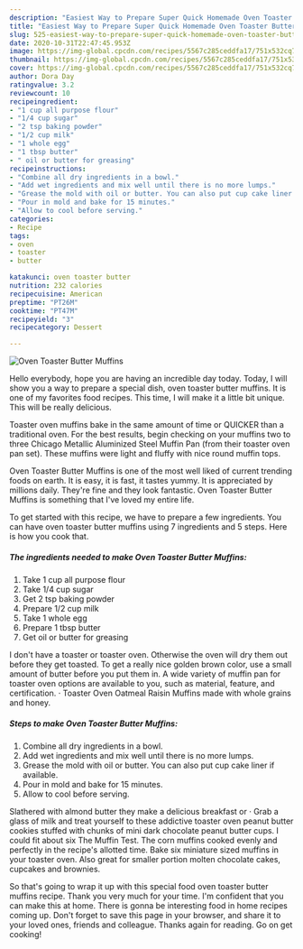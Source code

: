 ```yaml
---
description: "Easiest Way to Prepare Super Quick Homemade Oven Toaster Butter Muffins"
title: "Easiest Way to Prepare Super Quick Homemade Oven Toaster Butter Muffins"
slug: 525-easiest-way-to-prepare-super-quick-homemade-oven-toaster-butter-muffins
date: 2020-10-31T22:47:45.953Z
image: https://img-global.cpcdn.com/recipes/5567c285ceddfa17/751x532cq70/oven-toaster-butter-muffins-recipe-main-photo.jpg
thumbnail: https://img-global.cpcdn.com/recipes/5567c285ceddfa17/751x532cq70/oven-toaster-butter-muffins-recipe-main-photo.jpg
cover: https://img-global.cpcdn.com/recipes/5567c285ceddfa17/751x532cq70/oven-toaster-butter-muffins-recipe-main-photo.jpg
author: Dora Day
ratingvalue: 3.2
reviewcount: 10
recipeingredient:
- "1 cup all purpose flour"
- "1/4 cup sugar"
- "2 tsp baking powder"
- "1/2 cup milk"
- "1 whole egg"
- "1 tbsp butter"
- " oil or butter for greasing"
recipeinstructions:
- "Combine all dry ingredients in a bowl."
- "Add wet ingredients and mix well until there is no more lumps."
- "Grease the mold with oil or butter. You can also put cup cake liner if available."
- "Pour in mold and bake for 15 minutes."
- "Allow to cool before serving."
categories:
- Recipe
tags:
- oven
- toaster
- butter

katakunci: oven toaster butter 
nutrition: 232 calories
recipecuisine: American
preptime: "PT26M"
cooktime: "PT47M"
recipeyield: "3"
recipecategory: Dessert

---
```



![Oven Toaster Butter Muffins](https://img-global.cpcdn.com/recipes/5567c285ceddfa17/751x532cq70/oven-toaster-butter-muffins-recipe-main-photo.jpg)

Hello everybody, hope you are having an incredible day today. Today, I will show you a way to prepare a special dish, oven toaster butter muffins. It is one of my favorites food recipes. This time, I will make it a little bit unique. This will be really delicious.

Toaster oven muffins bake in the same amount of time or QUICKER than a traditional oven. For the best results, begin checking on your muffins two to three Chicago Metallic Aluminized Steel Muffin Pan (from their toaster oven pan set). These muffins were light and fluffy with nice round muffin tops.

Oven Toaster Butter Muffins is one of the most well liked of current trending foods on earth. It is easy, it is fast, it tastes yummy. It is appreciated by millions daily. They're fine and they look fantastic. Oven Toaster Butter Muffins is something that I've loved my entire life.


To get started with this recipe, we have to prepare a few ingredients. You can have oven toaster butter muffins using 7 ingredients and 5 steps. Here is how you cook that.

<!--inarticleads1-->

##### The ingredients needed to make Oven Toaster Butter Muffins:

1. Take 1 cup all purpose flour
1. Take 1/4 cup sugar
1. Get 2 tsp baking powder
1. Prepare 1/2 cup milk
1. Take 1 whole egg
1. Prepare 1 tbsp butter
1. Get  oil or butter for greasing


I don&#39;t have a toaster or toaster oven. Otherwise the oven will dry them out before they get toasted. To get a really nice golden brown color, use a small amount of butter before you put them in. A wide variety of muffin pan for toaster oven options are available to you, such as material, feature, and certification. · Toaster Oven Oatmeal Raisin Muffins made with whole grains and honey. 

<!--inarticleads2-->

##### Steps to make Oven Toaster Butter Muffins:

1. Combine all dry ingredients in a bowl.
1. Add wet ingredients and mix well until there is no more lumps.
1. Grease the mold with oil or butter. You can also put cup cake liner if available.
1. Pour in mold and bake for 15 minutes.
1. Allow to cool before serving.


Slathered with almond butter they make a delicious breakfast or · Grab a glass of milk and treat yourself to these addictive toaster oven peanut butter cookies stuffed with chunks of mini dark chocolate peanut butter cups. I could fit about six The Muffin Test. The corn muffins cooked evenly and perfectly in the recipe&#39;s allotted time. Bake six miniature sized muffins in your toaster oven. Also great for smaller portion molten chocolate cakes, cupcakes and brownies. 

So that's going to wrap it up with this special food oven toaster butter muffins recipe. Thank you very much for your time. I'm confident that you can make this at home. There is gonna be interesting food in home recipes coming up. Don't forget to save this page in your browser, and share it to your loved ones, friends and colleague. Thanks again for reading. Go on get cooking!
